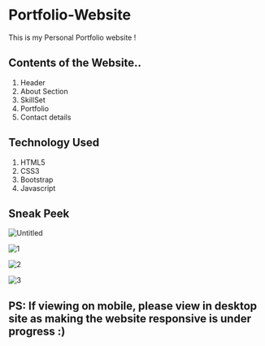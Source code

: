 # Portfolio-Website
This is my Personal Portfolio website !

## Contents of the Website..
1) Header
2) About Section
3) SkillSet
4) Portfolio
5) Contact details

## Technology Used
1) HTML5
2) CSS3
3) Bootstrap
4) Javascript

## Sneak Peek

![Untitled](https://github.com/Omrai629/Portfolio-Website/assets/105283886/dae94a0c-a272-4f4b-b9b5-c34060f09886)

![1](https://github.com/Omrai629/Portfolio-Website/assets/105283886/9b47d7fb-eb2d-449f-8ad9-1545b538146d)

![2](https://github.com/Omrai629/Portfolio-Website/assets/105283886/70705231-d629-450e-9d0f-795057d51daa)

![3](https://github.com/Omrai629/Portfolio-Website/assets/105283886/16d4f37f-a7dd-4591-8db2-126252747763)

## PS: If viewing on mobile, please view in desktop site as making the website responsive is under progress :)

